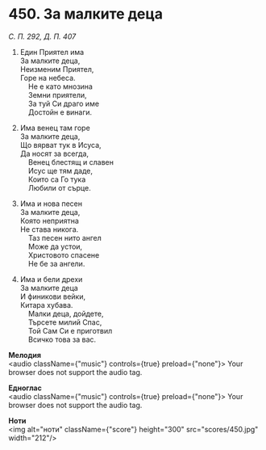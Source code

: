 # 450. За малките деца  

*С. П. 292, Д. П. 407*  

1. Един Приятел има  
За малките деца,  
Неизменим Приятел,  
Горе на небеса.  
    Не е като мнозина  
    Земни приятели,  
    За туй Си драго име  
    Достойн е винаги.  

2. Има венец там горе  
За малките деца,  
Що вярват тук в Исуса,  
Да носят за всегда,  
    Венец блестящ и славен  
    Исус ще тям даде,  
    Които са Го тука  
    Любили от сърце.  

3. Има и нова песен  
За малките деца,  
Която неприятна  
Не става никога.  
    Таз песен нито ангел  
    Може да устои,  
    Христовото спасене  
    Не бе за ангели.  

4. Има и бели дрехи  
За малките деца  
И финикови вейки,  
Китара хубава.  
    Малки деца, дойдете,  
    Търсете милий Спас,  
    Той Сам Си е приготвил  
    Всичко това за вас.  

__Мелодия__  
<audio className={"music"} controls={true} preload={"none"}><source src="mp3/450.mp3" type="audio/mpeg"/>
Your browser does not support the audio tag.
</audio>  

__Едноглас__  
<audio className={"music"} controls={true} preload={"none"}><source src="transp/450.mp3" type="audio/mpeg"/>
Your browser does not support the audio tag.
</audio>  

__Ноти__  
<img alt="ноти" className={"score"} height="300" src="scores/450.jpg" width="212"/>
